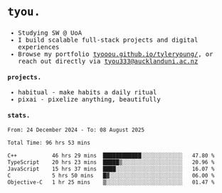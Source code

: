 ## <samp><h3>tyou.</h3></samp>
<samp>
   
   - Studying SW @ UoA
   - I build scalable full-stack projects and digital experiences
   - Browse my portfolio [tyooou.github.io/tyleryoung/](http://tyooou.github.io/tyleryoung/), or reach out directly via [tyou333@aucklanduni.ac.nz](mailto:tyou333@aucklanduni.ac.nz)

#### projects.
- habitual - make habits a daily ritual
- pixai - pixelize anything, beautifully

#### stats.
  <!--START_SECTION:waka-->

```txt
From: 24 December 2024 - To: 08 August 2025

Total Time: 96 hrs 53 mins

C++           46 hrs 29 mins  ████████████░░░░░░░░░░░░░   47.80 %
TypeScript    20 hrs 23 mins  █████▒░░░░░░░░░░░░░░░░░░░   20.96 %
JavaScript    15 hrs 37 mins  ████░░░░░░░░░░░░░░░░░░░░░   16.07 %
C             5 hrs 50 mins   █▓░░░░░░░░░░░░░░░░░░░░░░░   06.00 %
Objective-C   1 hr 25 mins    ▒░░░░░░░░░░░░░░░░░░░░░░░░   01.47 %
```

<!--END_SECTION:waka-->
</samp>
